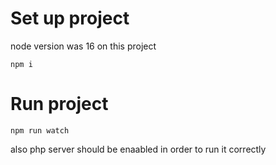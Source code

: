 # Set up project

node version was 16 on this project

`npm i`

# Run project

`npm run watch`

also php server should be enaabled in order to run it correctly
